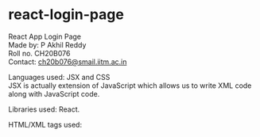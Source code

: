# react-login-page

React App Login Page  
Made by: P Akhil Reddy  
Roll no. CH20B076  
Contact: ch20b076@smail.iitm.ac.in  

Languages used: JSX and CSS  
JSX is actually extension of JavaScript which allows us to write XML code along with JavaScript code.  

Libraries used: React.  

HTML/XML tags used: 
